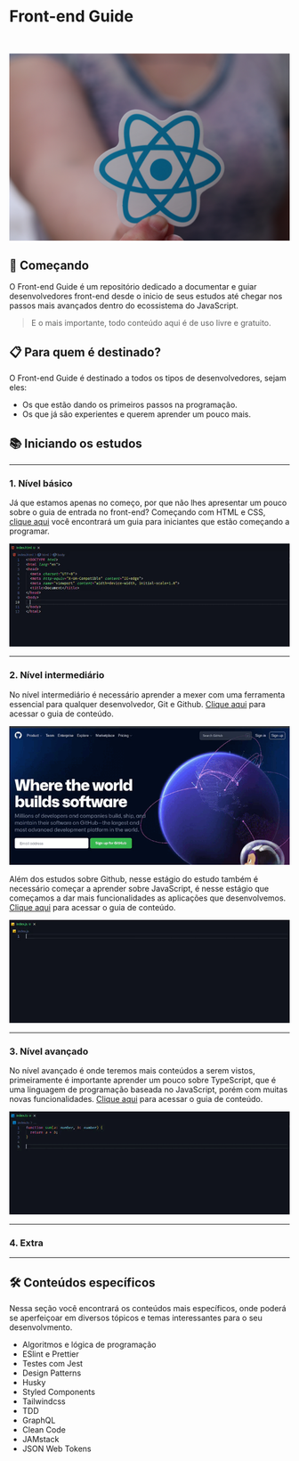 # Front-end Guide

<br>

![react](/assets/pexels-realtoughcandycom-11035471.jpg)

## 🚀 Começando
O Front-end Guide é um repositório dedicado a documentar e guiar desenvolvedores front-end desde o inicio de seus estudos até chegar nos passos mais avançados dentro do ecossistema do JavaScript.

>E o mais importante, todo conteúdo aqui é de uso livre e gratuito.

## 📋 Para quem é destinado?
O Front-end Guide é destinado a todos os tipos de desenvolvedores, sejam eles:

- Os que estão dando os primeiros passos na programação.
- Os que já são experientes e querem aprender um pouco mais.

## 📚 Iniciando os estudos
<hr>

### 1. Nível básico
Já que estamos apenas no começo, por que não lhes apresentar um pouco sobre o guia de entrada no front-end? Começando com HTML e CSS, [clique aqui](/docs/iniciante.md) você encontrará um guia para iniciantes que estão começando a programar.

![html-gif](/assets/html.gif)
<hr>

### 2. Nível intermediário
No nível intermediário é necessário aprender a mexer com uma ferramenta essencial para qualquer desenvolvedor, Git e Github. [Clique aqui](/docs/intermediario-git.md) para acessar o guia de conteúdo.

![github-home-gif](/assets/github-home.gif)

Além dos estudos sobre Github, nesse estágio do estudo também é necessário começar a aprender sobre JavaScript, é nesse estágio que começamos a dar mais funcionalidades as aplicações que desenvolvemos. [Clique aqui](/docs/intermediario-js.md) para acessar o guia de conteúdo.

![js-code-gif](/assets/js-code.gif)
<hr>

### 3. Nível avançado
No nível avançado é onde teremos mais conteúdos a serem vistos, primeiramente é importante aprender um pouco sobre TypeScript, que é uma linguagem de programação baseada no JavaScript, porém com muitas novas funcionalidades. [Clique aqui](/docs/avancado-ts.md) para acessar o guia de conteúdo.

![ts-code-gif](/assets/ts-code.gif)
<hr>

### 4. Extra

<hr>

## 🛠️ Conteúdos específicos
Nessa seção você encontrará os conteúdos mais específicos, onde poderá se aperfeiçoar em diversos tópicos e temas interessantes para o seu desenvolvmento.

- Algoritmos e lógica de programação
- ESlint e Prettier
- Testes com Jest
- Design Patterns
- Husky
- Styled Components
- Tailwindcss
- TDD
- GraphQL
- Clean Code
- JAMstack
- JSON Web Tokens
